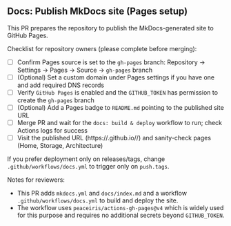 ## Docs: Publish MkDocs site (Pages setup)

This PR prepares the repository to publish the MkDocs-generated site to GitHub Pages.

Checklist for repository owners (please complete before merging):

- [ ] Confirm Pages source is set to the `gh-pages` branch: Repository → Settings → Pages → Source → `gh-pages` branch
- [ ] (Optional) Set a custom domain under Pages settings if you have one and add required DNS records
- [ ] Verify `GitHub Pages` is enabled and the `GITHUB_TOKEN` has permission to create the `gh-pages` branch
- [ ] (Optional) Add a Pages badge to `README.md` pointing to the published site URL
- [ ] Merge PR and wait for the `docs: build & deploy` workflow to run; check Actions logs for success
- [ ] Visit the published URL (https://<owner>.github.io/<repo>/) and sanity-check pages (Home, Storage, Architecture)

If you prefer deployment only on releases/tags, change `.github/workflows/docs.yml` to trigger only on `push.tags`.

Notes for reviewers:

- This PR adds `mkdocs.yml` and `docs/index.md` and a workflow `.github/workflows/docs.yml` to build and deploy the site.
- The workflow uses `peaceiris/actions-gh-pages@v4` which is widely used for this purpose and requires no additional secrets beyond `GITHUB_TOKEN`.
